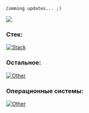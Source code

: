 ```
Comming updates... ;)
```



![](https://komarev.com/ghpvc/?username=borobeyka&color=blue&style=plastic)

### Стек:

[![Stack](https://skillicons.dev/icons?i=py,fastapi,docker,postman,flask,redis,postgres,rabbitmq,mongodb,mysql,elasticsearch,git,gitlab,cpp,cs,php,wordpress&perline=8)]()

### Остальное:

[![Other](https://skillicons.dev/icons?i=html,css,bootstrap,less,sass,arduino,js,p5js&perline=8)]()

### Операционные системы:

[![Other](https://skillicons.dev/icons?i=windows,linux,kali,ubuntu&perline=8)]()
